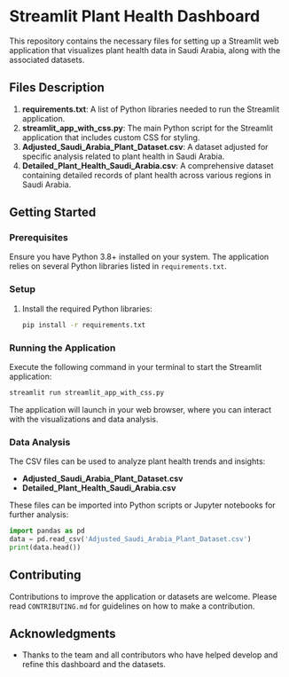 # Streamlit Plant Health Dashboard

This repository contains the necessary files for setting up a Streamlit web application that visualizes plant health data in Saudi Arabia, along with the associated datasets.

## Files Description

1. **requirements.txt**: A list of Python libraries needed to run the Streamlit application.
2. **streamlit_app_with_css.py**: The main Python script for the Streamlit application that includes custom CSS for styling.
3. **Adjusted_Saudi_Arabia_Plant_Dataset.csv**: A dataset adjusted for specific analysis related to plant health in Saudi Arabia.
4. **Detailed_Plant_Health_Saudi_Arabia.csv**: A comprehensive dataset containing detailed records of plant health across various regions in Saudi Arabia.

## Getting Started

### Prerequisites
Ensure you have Python 3.8+ installed on your system. The application relies on several Python libraries listed in `requirements.txt`.

### Setup

1. Install the required Python libraries:
   ```bash
   pip install -r requirements.txt
   ```

### Running the Application

Execute the following command in your terminal to start the Streamlit application:
   ```bash
   streamlit run streamlit_app_with_css.py
   ```

The application will launch in your web browser, where you can interact with the visualizations and data analysis.

### Data Analysis

The CSV files can be used to analyze plant health trends and insights:
- **Adjusted_Saudi_Arabia_Plant_Dataset.csv**
- **Detailed_Plant_Health_Saudi_Arabia.csv**

These files can be imported into Python scripts or Jupyter notebooks for further analysis:
   ```python
   import pandas as pd
   data = pd.read_csv('Adjusted_Saudi_Arabia_Plant_Dataset.csv')
   print(data.head())
   ```

## Contributing
Contributions to improve the application or datasets are welcome. Please read `CONTRIBUTING.md` for guidelines on how to make a contribution.

## Acknowledgments
- Thanks to the team and all contributors who have helped develop and refine this dashboard and the datasets.
